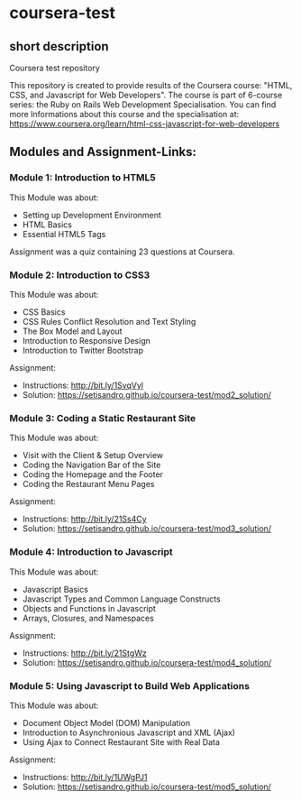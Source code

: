 # coursera-test
## short description
Coursera test repository

This repository is created to provide results of the Coursera course: "HTML, CSS, and Javascript for Web Developers". 
The course is part of 6-course series: the Ruby on Rails Web Development Specialisation. 
You can find more Informations about this course and the specialisation at:
    https://www.coursera.org/learn/html-css-javascript-for-web-developers

## Modules and Assignment-Links:
### Module 1: Introduction to HTML5
This Module was about:
- Setting up Development Environment
- HTML Basics
- Essential HTML5 Tags

Assignment was a quiz containing 23 questions at Coursera.

### Module 2: Introduction to CSS3
This Module was about: 
- CSS Basics
- CSS Rules Conflict Resolution and Text Styling
- The Box Model and Layout
- Introduction to Responsive Design
- Introduction to Twitter Bootstrap

Assignment: 
- Instructions: http://bit.ly/1SvqVyl
- Solution: https://setisandro.github.io/coursera-test/mod2_solution/

### Module 3: Coding a Static Restaurant Site
This Module was about: 
- Visit with the Client & Setup Overview
- Coding the Navigation Bar of the Site
- Coding the Homepage and the Footer
- Coding the Restaurant Menu Pages

Assignment: 
- Instructions: http://bit.ly/21Ss4Cy
- Solution: https://setisandro.github.io/coursera-test/mod3_solution/

### Module 4: Introduction to Javascript
This Module was about:
- Javascript Basics
- Javascript Types and Common Language Constructs
- Objects and Functions in Javascript
- Arrays, Closures, and Namespaces

Assignment: 
- Instructions: http://bit.ly/21StgWz
- Solution: https://setisandro.github.io/coursera-test/mod4_solution/

### Module 5: Using Javascript to Build Web Applications
This Module was about: 
- Document Object Model (DOM) Manipulation
- Introduction to Asynchronious Javascript and XML (Ajax)
- Using Ajax to Connect Restaurant Site with Real Data

Assignment: 
- Instructions: http://bit.ly/1UWgPJ1
- Solution: https://setisandro.github.io/coursera-test/mod5_solution/
